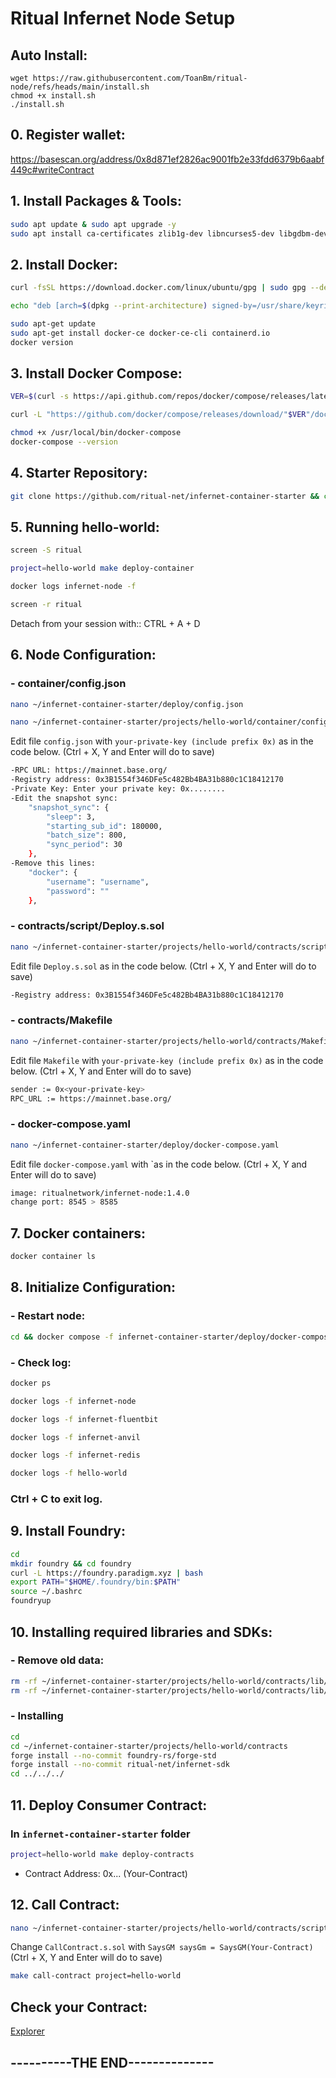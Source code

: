 # Ritual Infernet Node Setup
## Auto Install:
```
wget https://raw.githubusercontent.com/ToanBm/ritual-node/refs/heads/main/install.sh
chmod +x install.sh
./install.sh
```


## 0. Register wallet:
https://basescan.org/address/0x8d871ef2826ac9001fb2e33fdd6379b6aabf449c#writeContract

## 1. Install Packages & Tools:
```Bash
sudo apt update & sudo apt upgrade -y
sudo apt install ca-certificates zlib1g-dev libncurses5-dev libgdbm-dev libnss3-dev curl git wget make jq build-essential pkg-config lsb-release libssl-dev libreadline-dev libffi-dev gcc screen unzip lz4 -y
```
## 2. Install Docker:
```Bash
curl -fsSL https://download.docker.com/linux/ubuntu/gpg | sudo gpg --dearmor -o /usr/share/keyrings/docker-archive-keyring.gpg

echo "deb [arch=$(dpkg --print-architecture) signed-by=/usr/share/keyrings/docker-archive-keyring.gpg] https://download.docker.com/linux/ubuntu $(lsb_release -cs) stable" | sudo tee /etc/apt/sources.list.d/docker.list > /dev/null

sudo apt-get update
sudo apt-get install docker-ce docker-ce-cli containerd.io
docker version
```
## 3. Install Docker Compose:
```Bash
VER=$(curl -s https://api.github.com/repos/docker/compose/releases/latest | grep tag_name | cut -d '"' -f 4)

curl -L "https://github.com/docker/compose/releases/download/"$VER"/docker-compose-$(uname -s)-$(uname -m)" -o /usr/local/bin/docker-compose

chmod +x /usr/local/bin/docker-compose
docker-compose --version
```
## 4. Starter Repository:
```Bash
git clone https://github.com/ritual-net/infernet-container-starter && cd infernet-container-starter
```
## 5. Running hello-world:
```Bash
screen -S ritual
```
```Bash
project=hello-world make deploy-container
```
```Bash
docker logs infernet-node -f
```
```Bash
screen -r ritual
```
Detach from your session with:: CTRL + A + D
## 6. Node Configuration:
### - container/config.json
```Bash
nano ~/infernet-container-starter/deploy/config.json
```
```Bash
nano ~/infernet-container-starter/projects/hello-world/container/config.json
```
Edit file `config.json` with `your-private-key (include prefix 0x)` as in the code below. 
(Ctrl + X, Y and Enter will do to save)
```Bash
-RPC URL: https://mainnet.base.org/
-Registry address: 0x3B1554f346DFe5c482Bb4BA31b880c1C18412170
-Private Key: Enter your private key: 0x........
-Edit the snapshot sync:
    "snapshot_sync": {
        "sleep": 3,
        "starting_sub_id": 180000,
        "batch_size": 800,
        "sync_period": 30
    },
-Remove this lines:
    "docker": {
        "username": "username",
        "password": ""
    },
```
### - contracts/script/Deploy.s.sol
```Bash
nano ~/infernet-container-starter/projects/hello-world/contracts/script/Deploy.s.sol
```
Edit file `Deploy.s.sol` as in the code below. 
(Ctrl + X, Y and Enter will do to save)
```Bash
-Registry address: 0x3B1554f346DFe5c482Bb4BA31b880c1C18412170
```
### - contracts/Makefile
```Bash
nano ~/infernet-container-starter/projects/hello-world/contracts/Makefile
```
Edit file `Makefile` with `your-private-key (include prefix 0x)` as in the code below. 
(Ctrl + X, Y and Enter will do to save)
```Bash
sender := 0x<your-private-key>
RPC_URL := https://mainnet.base.org/
```
### - docker-compose.yaml
```Bash
nano ~/infernet-container-starter/deploy/docker-compose.yaml
```
Edit file `docker-compose.yaml` with `as in the code below.
(Ctrl + X, Y and Enter will do to save)
```Bash
image: ritualnetwork/infernet-node:1.4.0
change port: 8545 > 8585
```
## 7. Docker containers:
```Bash
docker container ls
```
## 8. Initialize Configuration:
### - Restart node:
```Bash
cd && docker compose -f infernet-container-starter/deploy/docker-compose.yaml down && docker compose -f infernet-container-starter/deploy/docker-compose.yaml up -d
```
### - Check log:
```Bash
docker ps
```
```Bash
docker logs -f infernet-node
```
```Bash
docker logs -f infernet-fluentbit
```
```Bash
docker logs -f infernet-anvil
```
```Bash
docker logs -f infernet-redis
```
```Bash
docker logs -f hello-world
```
### Ctrl + C to exit log.
## 9. Install Foundry:
```Bash
cd
mkdir foundry && cd foundry
curl -L https://foundry.paradigm.xyz | bash
export PATH="$HOME/.foundry/bin:$PATH"
source ~/.bashrc
foundryup
```
## 10. Installing required libraries and SDKs:
### - Remove old data:
```Bash
rm -rf ~/infernet-container-starter/projects/hello-world/contracts/lib/forge-std
rm -rf ~/infernet-container-starter/projects/hello-world/contracts/lib/infernet-sdk
```
### - Installing
```Bash
cd
cd ~/infernet-container-starter/projects/hello-world/contracts
forge install --no-commit foundry-rs/forge-std
forge install --no-commit ritual-net/infernet-sdk
cd ../../../
```
## 11. Deploy Consumer Contract:
### In `infernet-container-starter` folder
```Bash
project=hello-world make deploy-contracts
```
* Contract Address:  0x... (Your-Contract)

## 12. Call Contract:
```Bash
nano ~/infernet-container-starter/projects/hello-world/contracts/script/CallContract.s.sol
```
Change `CallContract.s.sol` with `SaysGM saysGm = SaysGM(Your-Contract)`
(Ctrl + X, Y and Enter will do to save)
```Bash
make call-contract project=hello-world
```
## Check your Contract:
[Explorer](https://basescan.org/)

##                    ----------THE END--------------


